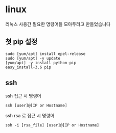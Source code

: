 # linux

리눅스 사용간 필요한 명령어들 모아두려고 만들었습니다

## 첫 pip 설정

    sudo [yum/apt] install epel-release
    sudo [yum/apt] -y update 
    [yum/apt] -y install python-pip
    easy_install-3.6 pip


## ssh

ssh 접근 시 명령어

    ssh [user]@[IP or Hostname]
    
ssh rsa 로 접근 시 명령어

    ssh -i [rsa_file] [user]@[IP or Hostname]
<!-- 

옵션

 내용

비고 

 -a

 인증 에이전트의 전송을 불허

 

 -c

 세션을 암호화하는데 사용할 암호 해독기를 선택한다.

  idea가 기본값이고,  arcfour가 가장 빠르며, 

  none은 rlogin이나 rsh(암호화 없음)를 사용

 -e 

 세션에 대한 이스케이프 문자를 설정

 

 -f

인증과 전송이 설정된 후에 백그라운드에서 ssh를 설정 

 

 -i

 RSA 인증을 위한 비밀 키를 읽어 올 아이덴티티 파일을 선택

 

 -k

 Kerberos 티켓의 전송을 불허

 

 -l

 원격 시스템에 사용할 로그인 이름을 설정

 

 -n

 ssh가 백그라운드에서 실행될 때 사용되는 /dev/nulls 로 부터의 stdin을 재지정

 

 -o 구성 파일의 형식을 따르는 사용자 정의 옵션 사용  -p 원격 호스트에 있는 연결할 포트 설정  
 -q

 모든 메시지를 억제하는 quiet 모드를 활성화한다.

 

 -P 특권이 부여되지 않은 포트를 사용   -t pseudo-tty 할당을 강제 . 
 -v 

 (디버깅에 유용한) 자세한 정보 표시 모드를 활성화 
 -x

 X11 전송을 불가능하게 한다. 
 -C

 모든 데이터의 압축을 요구한다. 
 -L 

 지정된 원격 호스트와 포트에 전송할 로컬 포트 설정

 
  -R 

로커 호스트와 지정된 포트로 전송될 원격 포트 설정 -->
